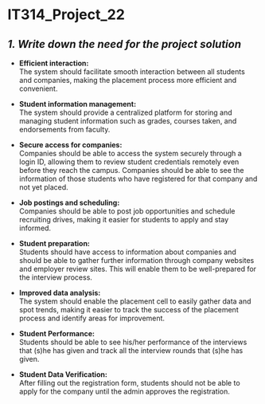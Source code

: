 #         IT314_Project_22 #

 ## *1. Write down the need for the project solution*

* **Efficient interaction:** <br>
The system should facilitate smooth interaction between all students and companies, making the placement process more efficient and convenient.

* **Student information management:** <br>
The system should provide a centralized platform for storing and managing student information such as grades, courses taken, and endorsements from faculty.

* **Secure access for companies:** <br>
Companies should be able to access the system securely through a login ID, allowing them to review student credentials remotely even before they reach the campus. 
Companies should be able to see the information of those students who have registered for that company and not yet placed.

* **Job postings and scheduling:** <br>
Companies should be able to post job opportunities and schedule recruiting drives, making it easier for students to apply and stay informed. 

* **Student preparation:** <br>
Students should have access to information about companies and should be able to gather further information through company websites and employer review sites. This will enable them to be well-prepared for the interview process.

* **Improved data analysis:** <br>
The system should enable the placement cell to easily gather data and spot trends, making it easier to track the success of the placement process and identify areas for improvement.

* **Student Performance:** <br>
Students should be able to see his/her performance of the interviews that (s)he has given and track all the interview rounds that (s)he has given.

* **Student Data Verification:**<br>
After filling out the registration form, students should not be able to apply for the company until the admin approves the registration.
